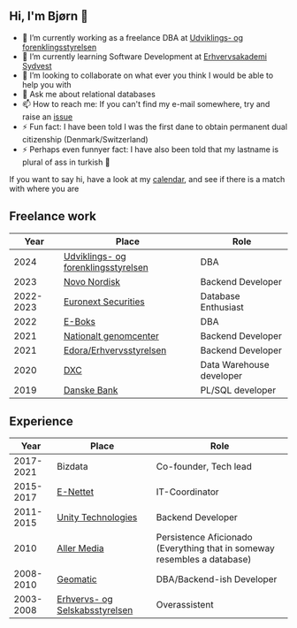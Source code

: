 ## Hi, I'm Bjørn 👋

- 🔭 I’m currently working as a freelance DBA at [Udviklings- og forenklingsstyrelsen](https://ufst.dk/)
- 🌱 I’m currently learning Software Development at [Erhvervsakademi Sydvest](https://easv.dk)
- 👯 I’m looking to collaborate on what ever you think I would be able to help you with
- 💬 Ask me about relational databases
- 📫 How to reach me: If you can't find my e-mail somewhere, try and raise an [issue](https://github.com/BjoernGoettler/BjoernGoettler/issues)
- ⚡ Fun fact: I have been told I was the first dane to obtain permanent dual citizenship (Denmark/Switzerland)
- ⚡ Perhaps even funnyer fact: I have also been told that my lastname is plural of ass in turkish 🍑

If you want to say hi, have a look at my [calendar](CALENDAR.md), and see if there is a match with where you are

## Freelance work

|Year|Place|Role|
|----|-----|----|
|2024|[Udviklings- og forenklingsstyrelsen](https://ufst.dk/)|DBA|
|2023|[Novo Nordisk](https://www.novonordisk.dk/)|Backend Developer|
|2022-2023|[Euronext Securities](https://www.euronext.com/en/post-trade/euronext-securities/copenhagen)|Database Enthusiast|
|2022|[E-Boks](https://private.e-boks.com/danmark/da)|DBA|
|2021|[Nationalt genomcenter](https://www.ngc.dk/)|Backend Developer|
|2021|[Edora/Erhvervsstyrelsen](https://edora.dk/)|Backend Developer|
|2020|[DXC](https://dxc.com/dk/da)|Data Warehouse developer|
|2019|[Danske Bank](https://danskebank.dk)|PL/SQL developer|

## Experience

|Year|Place|Role|
|----|-----|----|
|2017-2021|Bizdata|Co-founder, Tech lead|
|2015-2017|[E-Nettet](https://www.e-nettet.dk/)|IT-Coordinator|
|2011-2015|[Unity Technologies](https://unity.com/)|Backend Developer|
|2010|[Aller Media](https://aller.dk/)|Persistence Aficionado (Everything that in someway resembles a database)|
|2008-2010|[Geomatic](https://www.geomatic.dk/)|DBA/Backend-ish Developer|
|2003-2008|[Erhvervs- og Selskabsstyrelsen](https://erhvervsstyrelsen.dk/)|Overassistent|
